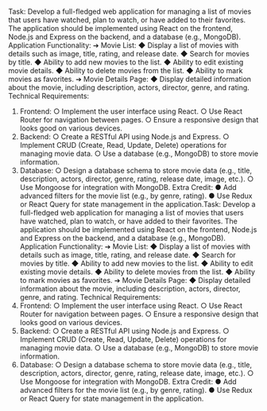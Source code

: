 Task:
Develop a full-fledged web application for managing a list of movies that users have
watched, plan to watch, or have added to their favorites. The application should be
implemented using React on the frontend, Node.js and Express on the backend, and a
database (e.g., MongoDB).
Application Functionality:
➔ Movie List:
◆ Display a list of movies with details such as image, title, rating, and release
date.
◆ Search for movies by title.
◆ Ability to add new movies to the list.
◆ Ability to edit existing movie details.
◆ Ability to delete movies from the list.
◆ Ability to mark movies as favorites.
➔ Movie Details Page:
◆ Display detailed information about the movie, including description, actors,
director, genre, and rating.
Technical Requirements:
1. Frontend:
○ Implement the user interface using React.
○ Use React Router for navigation between pages.
○ Ensure a responsive design that looks good on various devices.
2. Backend:
○ Create a RESTful API using Node.js and Express.
○ Implement CRUD (Create, Read, Update, Delete) operations for managing
movie data.
○ Use a database (e.g., MongoDB) to store movie information.
3. Database:
○ Design a database schema to store movie data (e.g., title, description, actors,
director, genre, rating, release date, image, etc.).
○ Use Mongoose for integration with MongoDB.
Extra Credit:
● Add advanced filters for the movie list (e.g., by genre, rating).
● Use Redux or React Query for state management in the application.Task:
Develop a full-fledged web application for managing a list of movies that users have
watched, plan to watch, or have added to their favorites. The application should be
implemented using React on the frontend, Node.js and Express on the backend, and a
database (e.g., MongoDB).
Application Functionality:
➔ Movie List:
◆ Display a list of movies with details such as image, title, rating, and release
date.
◆ Search for movies by title.
◆ Ability to add new movies to the list.
◆ Ability to edit existing movie details.
◆ Ability to delete movies from the list.
◆ Ability to mark movies as favorites.
➔ Movie Details Page:
◆ Display detailed information about the movie, including description, actors,
director, genre, and rating.
Technical Requirements:
1. Frontend:
○ Implement the user interface using React.
○ Use React Router for navigation between pages.
○ Ensure a responsive design that looks good on various devices.
2. Backend:
○ Create a RESTful API using Node.js and Express.
○ Implement CRUD (Create, Read, Update, Delete) operations for managing
movie data.
○ Use a database (e.g., MongoDB) to store movie information.
3. Database:
○ Design a database schema to store movie data (e.g., title, description, actors,
director, genre, rating, release date, image, etc.).
○ Use Mongoose for integration with MongoDB.
Extra Credit:
● Add advanced filters for the movie list (e.g., by genre, rating).
● Use Redux or React Query for state management in the application.